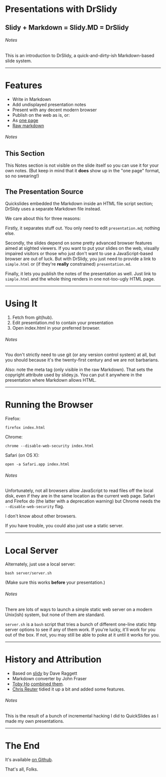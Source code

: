 # Presentations with DrSlidy

## Slidy + Markdown = Slidy.MD = DrSlidy

###### Notes

This is an introduction to DrSlidy, a quick-and-dirty-ish
Markdown-based slide system.

-----------------------------------------------------
# Features

* Write in Markdown
* Add undisplayed presentation notes
* Present with any decent modern browser
* Publish on the web as is, or:
 * As [one page](simple.html)
 * [Raw markdown](presentation.md)

###### Notes

## This Section

This Notes section is not visible on the slide itself so you can use
it for your own notes.  (But keep in mind that it **does** show up in
the "one page" format, so no swearing!)

## The Presentation Source

Quickslides embedded the Markdown inside an HTML file script section;
DrSlidy uses a separate Markdown file instead.

We care about this for three reasons:

Firstly, it separates stuff out.  You only need to edit
`presentation.md`; nothing else.

Secondly, the slides depend on some pretty advanced browser features
aimed at sighted viewers.  If you want to put your slides on the web,
visually impaired visitors or those who just don't want to use a
JavaScript-based browser are out of luck.  But with DrSlidy, you just
need to provide a link to `simple.html` or (if they're **really**
constrained) `presentation.md`.

Finally, it lets you publish the notes of the presentation as well.
Just link to `simple.html` and the whole thing renders in one
not-too-ugly HTML page.

-----------------------------------------------------
# Using It

1. Fetch from git(hub).
2. Edit presentation.md to contain your presentation
3. Open index.html in your preferred browser.

<meta name="copyright" content="Copyright &#169; 2016 Chris Reuter"/> 

###### Notes

You don't strictly need to use git (or any version control system) at
all, but you should because it's the twenty-first century and we are
not barbarians.

Also: note the meta tag (only visible in the raw Markdown).  That sets
the copyright attribute used by slidey.js.  You can put it anywhere in
the presentation where Markdown allows HTML.

-----------------------------------------------------
# Running the Browser

Firefox:

    firefox index.html

Chrome:

    chrome --disable-web-security index.html

Safari (on OS X):

    open -a Safari.app index.html


###### Notes

Unfortunately, not all browsers allow JavaScript to read files off the
local disk, even if they are in the same location as the current web
page.  Safari and Firefox do (the latter with a deprecation warning)
but Chrome needs the `--disable-web-security` flag.

I don't know about other browsers.

If you have trouble, you could also just use a static server.

-----------------------------------------------------
# Local Server

Alternately, just use a local server:

    bash server/server.sh

(Make sure this works **before** your presentation.)

###### Notes

There are lots of ways to launch a simple static web server on a
modern Unix(ish) system, but none of them are standard.

`server.sh` is a `bash` script that tries a bunch of different
one-line static http server options to see if any of them work.  If
you're lucky, it'll work for you out of the box.  If not, you may
still be able to poke at it until it works for you.

-----------------------------------------------------
# History and Attribution

* Based on [slidy](https://www.w3.org/Talks/Tools/Slidy2) by Dave Raggett
* Markdown converter by John Fraser
* [Toby Ho](http://tobyho.com/2010/11/08/quick-and-dirty-presentations/) [combined them](https://github.com/airportyh/QuickSlides).
* [Chris Reuter](https://github.com/suetanvil) tidied it up a bit and added some features.

###### Notes

This is the result of a bunch of incremental hacking I did to
QuickSlides as I made my own presentations.

-----------------------------------------------------
# The End

It's available [on Github](https://github.com/suetanvil/DrSlidy).

That's all, Folks.




